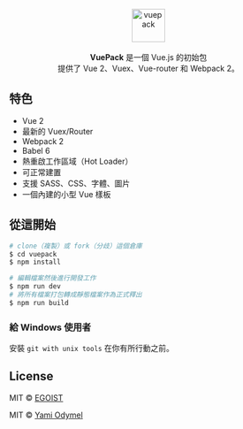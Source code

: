 <p align="center">
  <img src="http://ww4.sinaimg.cn/large/a15b4afegw1f6k20fb3p5j205o05ogli" alt="vuepack" width="60">
  <br><br><strong>VuePack</strong> 是一個 Vue.js 的初始包 <br>提供了 Vue 2、Vuex、Vue-router 和 Webpack 2。
</p>

## 特色

- Vue 2
- 最新的 Vuex/Router
- Webpack 2
- Babel 6
- 熱重啟工作區域（Hot Loader）
- 可正常建置
- 支援 SASS、CSS、字體、圖片
- 一個內建的小型 Vue 樣板

## 從這開始

```bash
# clone（複製）或 fork（分歧）這個倉庫
$ cd vuepack
$ npm install

# 編輯檔案然後進行開發工作
$ npm run dev
# 將所有檔案打包轉成靜態檔案作為正式釋出
$ npm run build
```

### 給 Windows 使用者

安裝 `git with unix tools` 在你有所行動之前。

## License

MIT &copy; [EGOIST](https://github.com/egoist)

MIT &copy; [Yami Odymel](https://github.com/YamiOdymel)
